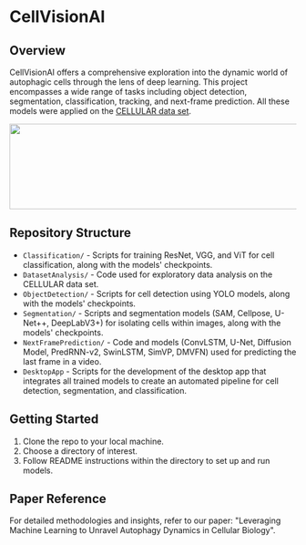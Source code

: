 # CellVisionAI

## Overview
CellVisionAI offers a comprehensive exploration into the dynamic world of autophagic cells through the lens of deep learning. This project encompasses a wide range of tasks including object detection, segmentation, classification, tracking, and next-frame prediction. All these models were applied on the [CELLULAR data set](https://zenodo.org/records/7503365).

<img src="https://drive.google.com/file/uc?id=1dYf9vp-Wlz7cnB1rfBjolcDBxBZu8gFB" width="850" height="150"/> 

## Repository Structure
- `Classification/` - Scripts for training ResNet, VGG, and ViT for cell classification, along with the models' checkpoints.
- `DatasetAnalysis/` - Code used for exploratory data analysis on the CELLULAR data set.
- `ObjectDetection/` - Scripts for cell detection using YOLO models, along with the models' checkpoints.
- `Segmentation/` - Scripts and segmentation models (SAM, Cellpose, U-Net++, DeepLabV3+) for isolating cells within images, along with the models' checkpoints.
- `NextFramePrediction/` - Code and models (ConvLSTM, U-Net, Diffusion Model, PredRNN-v2, SwinLSTM, SimVP, DMVFN) used for predicting the last frame in a video.
- `DesktopApp` - Scripts for the development of the desktop app that integrates all trained models to create an automated pipeline for cell detection, segmentation, and classification.

## Getting Started
1. Clone the repo to your local machine.
2. Choose a directory of interest.
3. Follow README instructions within the directory to set up and run models.

## Paper Reference
For detailed methodologies and insights, refer to our paper: "Leveraging Machine Learning to Unravel Autophagy Dynamics in Cellular Biology".


